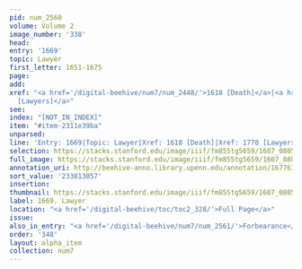 ```yaml
---
pid: num_2560
volume: Volume 2
image_number: '338'
head:
entry: '1669'
topic: Lawyer
first_letter: 1651-1675
page:
add:
xref: "<a href='/digital-beehive/num7/num_2448/'>1618 [Death]</a>|<a href='/digital-beehive/num8/num_2701/'>1770
  [Lawyers]</a>"
see:
index: "[NOT_IN_INDEX]"
item: "#item-2311e39ba"
unparsed:
line: 'Entry: 1669|Topic: Lawyer|Xref: 1618 [Death]|Xref: 1770 [Lawyers]|Index: [NOT_IN_INDEX]|#item-2311e39ba'
selection: https://stacks.stanford.edu/image/iiif/fm855tg5659/1607_0805/883,3057,2818,550/full/0/default.jpg
full_image: https://stacks.stanford.edu/image/iiif/fm855tg5659/1607_0805/full/full/0/default.jpg
annotation_uri: http://beehive-anno.library.upenn.edu/annotation/1677618722877
sort_value: '233813057'
insertion:
thumbnail: https://stacks.stanford.edu/image/iiif/fm855tg5659/1607_0805/883,3057,600,180/250,/0/default.jpg
label: 1669. Lawyer
location: "<a href='/digital-beehive/toc/toc2_328/'>Full Page</a>"
issue:
also_in_entry: "<a href='/digital-beehive/num7/num_2561/'>Forbearance</a>"
order: '348'
layout: alpha_item
collection: num7
---
```

